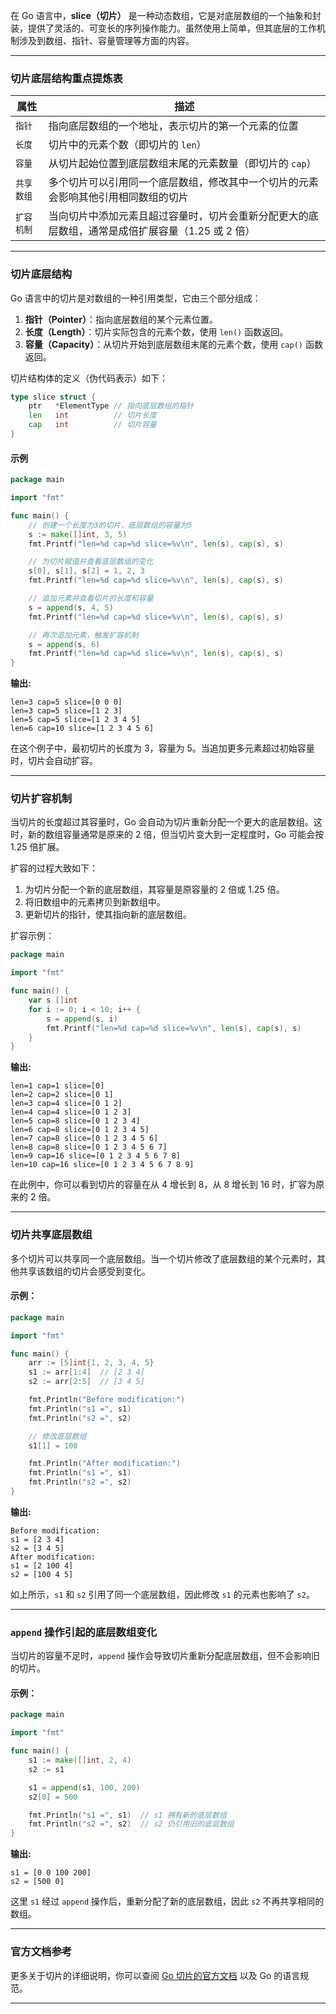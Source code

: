  在 Go 语言中，**slice（切片）** 是一种动态数组，它是对底层数组的一个抽象和封装，提供了灵活的、可变长的序列操作能力。虽然使用上简单，但其底层的工作机制涉及到数组、指针、容量管理等方面的内容。

---

### 切片底层结构重点提炼表

| 属性       | 描述                                                         |
| ---------- | ------------------------------------------------------------ |
| `指针`     | 指向底层数组的一个地址，表示切片的第一个元素的位置           |
| `长度`     | 切片中的元素个数（即切片的 `len`）                           |
| `容量`     | 从切片起始位置到底层数组末尾的元素数量（即切片的 `cap`）     |
| `共享数组` | 多个切片可以引用同一个底层数组，修改其中一个切片的元素会影响其他引用相同数组的切片 |
| `扩容机制` | 当向切片中添加元素且超过容量时，切片会重新分配更大的底层数组，通常是成倍扩展容量（1.25 或 2 倍） |

---

### 切片底层结构

Go 语言中的切片是对数组的一种引用类型，它由三个部分组成：

1. **指针（Pointer）**：指向底层数组的某个元素位置。
2. **长度（Length）**：切片实际包含的元素个数，使用 `len()` 函数返回。
3. **容量（Capacity）**：从切片开始到底层数组末尾的元素个数，使用 `cap()` 函数返回。

切片结构体的定义（伪代码表示）如下：

```go
type slice struct {
    ptr   *ElementType // 指向底层数组的指针
    len   int          // 切片长度
    cap   int          // 切片容量
}
```

#### 示例

```go
package main

import "fmt"

func main() {
    // 创建一个长度为3的切片，底层数组的容量为5
    s := make([]int, 3, 5)
    fmt.Printf("len=%d cap=%d slice=%v\n", len(s), cap(s), s)

    // 为切片赋值并查看底层数组的变化
    s[0], s[1], s[2] = 1, 2, 3
    fmt.Printf("len=%d cap=%d slice=%v\n", len(s), cap(s), s)

    // 追加元素并查看切片的长度和容量
    s = append(s, 4, 5)
    fmt.Printf("len=%d cap=%d slice=%v\n", len(s), cap(s), s)

    // 再次追加元素，触发扩容机制
    s = append(s, 6)
    fmt.Printf("len=%d cap=%d slice=%v\n", len(s), cap(s), s)
}
```

**输出:**
```
len=3 cap=5 slice=[0 0 0]
len=3 cap=5 slice=[1 2 3]
len=5 cap=5 slice=[1 2 3 4 5]
len=6 cap=10 slice=[1 2 3 4 5 6]
```

在这个例子中，最初切片的长度为 3，容量为 5。当追加更多元素超过初始容量时，切片会自动扩容。

---

### 切片扩容机制

当切片的长度超过其容量时，Go 会自动为切片重新分配一个更大的底层数组。这时，新的数组容量通常是原来的 2 倍，但当切片变大到一定程度时，Go 可能会按 1.25 倍扩展。

扩容的过程大致如下：
1. 为切片分配一个新的底层数组，其容量是原容量的 2 倍或 1.25 倍。
2. 将旧数组中的元素拷贝到新数组中。
3. 更新切片的指针，使其指向新的底层数组。

扩容示例：

```go
package main

import "fmt"

func main() {
    var s []int
    for i := 0; i < 10; i++ {
        s = append(s, i)
        fmt.Printf("len=%d cap=%d slice=%v\n", len(s), cap(s), s)
    }
}
```

**输出:**
```
len=1 cap=1 slice=[0]
len=2 cap=2 slice=[0 1]
len=3 cap=4 slice=[0 1 2]
len=4 cap=4 slice=[0 1 2 3]
len=5 cap=8 slice=[0 1 2 3 4]
len=6 cap=8 slice=[0 1 2 3 4 5]
len=7 cap=8 slice=[0 1 2 3 4 5 6]
len=8 cap=8 slice=[0 1 2 3 4 5 6 7]
len=9 cap=16 slice=[0 1 2 3 4 5 6 7 8]
len=10 cap=16 slice=[0 1 2 3 4 5 6 7 8 9]
```

在此例中，你可以看到切片的容量在从 4 增长到 8，从 8 增长到 16 时，扩容为原来的 2 倍。

---

### 切片共享底层数组

多个切片可以共享同一个底层数组。当一个切片修改了底层数组的某个元素时，其他共享该数组的切片会感受到变化。

#### 示例：

```go
package main

import "fmt"

func main() {
    arr := [5]int{1, 2, 3, 4, 5}
    s1 := arr[1:4]  // [2 3 4]
    s2 := arr[2:5]  // [3 4 5]

    fmt.Println("Before modification:")
    fmt.Println("s1 =", s1)
    fmt.Println("s2 =", s2)

    // 修改底层数组
    s1[1] = 100

    fmt.Println("After modification:")
    fmt.Println("s1 =", s1)
    fmt.Println("s2 =", s2)
}
```

**输出:**
```
Before modification:
s1 = [2 3 4]
s2 = [3 4 5]
After modification:
s1 = [2 100 4]
s2 = [100 4 5]
```

如上所示，`s1` 和 `s2` 引用了同一个底层数组，因此修改 `s1` 的元素也影响了 `s2`。

---

### `append` 操作引起的底层数组变化

当切片的容量不足时，`append` 操作会导致切片重新分配底层数组，但不会影响旧的切片。

#### 示例：

```go
package main 

import "fmt"

func main() {
    s1 := make([]int, 2, 4)
    s2 := s1

    s1 = append(s1, 100, 200)
    s2[0] = 500

    fmt.Println("s1 =", s1)  // s1 拥有新的底层数组
    fmt.Println("s2 =", s2)  // s2 仍引用旧的底层数组
}
```

**输出:**
```
s1 = [0 0 100 200]
s2 = [500 0]
```

这里 `s1` 经过 `append` 操作后，重新分配了新的底层数组，因此 `s2` 不再共享相同的数组。

---

### 官方文档参考

更多关于切片的详细说明，你可以查阅 [Go 切片的官方文档](https://go.dev/blog/slices-intro) 以及 Go 的语言规范。

---

